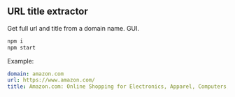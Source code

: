 URL title extractor
----

Get full url and title from a domain name. GUI.

```sh
npm i
npm start
```

Example:

```yaml
domain: amazon.com
url: https://www.amazon.com/
title: Amazon.com: Online Shopping for Electronics, Apparel, Computers, Books, DVDs & more
```
